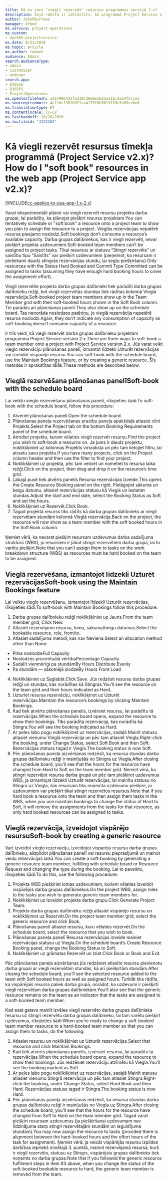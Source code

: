 ```yaml
---
title: Kā es varu "viegli rezervēt" resursus programmas versijā 2.x?
description: Šajā rakstā ir izklāstīts, kā programmā Project Service viegli rezervēt projekta darba grupas dalībniekus.
author: JohnPBurrows
manager: kfend
ms.service: project-operations
ms.custom:
- dyn365-projectservice
ms.date: 8/21/2018
ms.topic: article
ms.author: rumant
audience: Admin
search.audienceType:
- admin
- customizer
- enduser
search.app:
- D365CE
- D365PS
- ProjectOperations
ms.openlocfilehash: a35799b422fa338c2666e1b2aa11bc2a54f5cce3
ms.sourcegitcommit: 4cf1dc1561b92fca4175f0b3813133c5e63ce8e6
ms.translationtype: HT
ms.contentlocale: lv-LV
ms.lasthandoff: 10/28/2020
ms.locfileid: "4122262"
---
```

# <a name="how-do-i-soft-book-resources-in-the-web-app-project-service-app-v2x"></a><span data-ttu-id="d9449-103">Kā viegli rezervēt resursus tīmekļa programmā (Project Service v2.x)?</span><span class="sxs-lookup"><span data-stu-id="d9449-103">How do I "soft book" resources in the web app (Project Service app v2.x)?</span></span>

[!INCLUDE[cc-applies-to-psa-app-1.x-2.x](../includes/cc-applies-to-psa-app-1x-2x.md)]

<span data-ttu-id="d9449-104">Varat eksperimentāli plānot vai viegli rezervēt resursu projekta darba grupai, lai parādītu, ka plānojat piešķirt resursu projektam.</span><span class="sxs-lookup"><span data-stu-id="d9449-104">You can tentatively schedule or "soft book" a resource onto a project team to show you plan to assign the resource to a project.</span></span> <span data-ttu-id="d9449-105">Vieglās rezervācijas nepatērē resursa pieejamo noslodzi.</span><span class="sxs-lookup"><span data-stu-id="d9449-105">Soft bookings don’t consume a resource’s available capacity.</span></span> <span data-ttu-id="d9449-106">Darba grupas dalībniekus, kas ir viegli rezervēti, nevar piešķirt projekta uzdevumiem.</span><span class="sxs-lookup"><span data-stu-id="d9449-106">Soft-booked team members can’t be assigned to project tasks.</span></span> <span data-ttu-id="d9449-107">Tikai resursus ar statusu “Stingri rezervēts” un saistību tipu “Saistīts” var piešķirt uzdevumiem (pieņemot, ka resursam ir pietiekami daudz stingrās rezervācijas stundu, lai segtu piešķiršanu).</span><span class="sxs-lookup"><span data-stu-id="d9449-107">Only resources with the Status Hard Booked and Commit Type Committed can be assigned to tasks (assuming they have enough hard booking hours to cover the assignment effort).</span></span>

<span data-ttu-id="d9449-108">Viegli rezervētie projekta darba grupas dalībnieki tiek parādīti darba grupas dalībnieku režģī, bet viegli rezervētās stundas tiek rādītas kolonnā Vieglā rezervācija.</span><span class="sxs-lookup"><span data-stu-id="d9449-108">Soft-booked project team members show up in the Team Member grid with their soft-booked hours shown in the Soft Book column.</span></span> <span data-ttu-id="d9449-109">Tie parādās arī plānošanas panelī.</span><span class="sxs-lookup"><span data-stu-id="d9449-109">They also show up on the schedule board.</span></span> <span data-ttu-id="d9449-110">Tas nenorāda noslodzes patēriņu, jo vieglā rezervācija nepatērē resursa noslodzi.</span><span class="sxs-lookup"><span data-stu-id="d9449-110">Again, they don’t indicate any consumption of capacity as soft-booking doesn’t consume capacity of a resource.</span></span>

<span data-ttu-id="d9449-111">Ir trīs veidi, kā viegli rezervēt darba grupas dalībnieku projektam programmā Project Service version 2.x.</span><span class="sxs-lookup"><span data-stu-id="d9449-111">There are three ways to soft-book a team member onto a project with Project Service version 2.x.</span></span> <span data-ttu-id="d9449-112">Jūs varat veikt vieglo rezervāciju plānošanas panelī, izmantot līdzekli Uzturēt rezervācijas vai izveidot vispārēju resursu.</span><span class="sxs-lookup"><span data-stu-id="d9449-112">You can soft-book with the schedule board, use the Maintain Bookings feature, or by creating a generic resource.</span></span> <span data-ttu-id="d9449-113">Šīs metodes ir aprakstītas tālāk.</span><span class="sxs-lookup"><span data-stu-id="d9449-113">These methods are described below.</span></span>

## <a name="soft-book-with-the-schedule-board"></a><span data-ttu-id="d9449-114">Vieglā rezervēšana plānošanas panelī</span><span class="sxs-lookup"><span data-stu-id="d9449-114">Soft-book with the schedule board</span></span>

<span data-ttu-id="d9449-115">Lai veiktu vieglo rezervēšanu plānošanas panelī, rīkojieties šādi:</span><span class="sxs-lookup"><span data-stu-id="d9449-115">To soft-book with the schedule board, follow this procedure:</span></span> 
1. <span data-ttu-id="d9449-116">Atveriet plānošanas paneli.</span><span class="sxs-lookup"><span data-stu-id="d9449-116">Open the schedule board.</span></span>
2. <span data-ttu-id="d9449-117">Plānošanas paneļa rezervēšanas prasību paneļa apakšdaļā atlasiet cilni Projekts.</span><span class="sxs-lookup"><span data-stu-id="d9449-117">Select the Project tab on the bottom Booking Requirements panel of the schedule board.</span></span>
3. <span data-ttu-id="d9449-118">Atrodiet projektu, kuram vēlaties viegli rezervēt resursu.</span><span class="sxs-lookup"><span data-stu-id="d9449-118">Find the project you wish to soft-book a resource on.</span></span> <span data-ttu-id="d9449-119">Ja jums ir daudz projektu, noklikšķiniet uz kolonnas Projekts virsraksta un pēc tam lietojiet filtru, lai atrastu savu projektu.</span><span class="sxs-lookup"><span data-stu-id="d9449-119">If you have many projects, click on the Project column header and then use the filter to find your project.</span></span>
4. <span data-ttu-id="d9449-120">Noklikšķiniet uz projekta, pēc tam velciet un nometiet to resursa laika režģī.</span><span class="sxs-lookup"><span data-stu-id="d9449-120">Click on the project, then drag and drop it on the resource’s time grid.</span></span>
5. <span data-ttu-id="d9449-121">Labajā pusē tiek atvērts panelis Resursa rezervācijas izveide.</span><span class="sxs-lookup"><span data-stu-id="d9449-121">This opens the Create Resource Booking panel on the right.</span></span> <span data-ttu-id="d9449-122">Pielāgojiet sākuma un beigu datumu, atlasiet rezervācijas statusu kā Viegls un iestatiet stundas.</span><span class="sxs-lookup"><span data-stu-id="d9449-122">Adjust the start and end date, select the Booking Status as Soft and set the hours.</span></span> 
6. <span data-ttu-id="d9449-123">Noklikšķiniet uz Rezervēt.</span><span class="sxs-lookup"><span data-stu-id="d9449-123">Click Book.</span></span>
7. <span data-ttu-id="d9449-124">Tagad projektā resurss tiks rādīts kā darba grupas dalībnieks ar viegli rezervētam stundām kolonnā Vieglā rezervācija.</span><span class="sxs-lookup"><span data-stu-id="d9449-124">Back on the project, the resource will now show as a team member with the soft booked hours in the Soft Book column.</span></span>

<span data-ttu-id="d9449-125">Ņemiet vērā, ka nevarat piešķirt resursam uzdevumus darba sadalījuma struktūrā (WBS), jo resursiem ir jābūt stingri rezervētiem darba grupā, lai to varētu piešķirt.</span><span class="sxs-lookup"><span data-stu-id="d9449-125">Note that you can’t assign them to tasks on the work breakdown structure (WBS) as resources must be hard booked on the team to be assigned.</span></span>

## <a name="soft-book-using-the-maintain-bookings-feature"></a><span data-ttu-id="d9449-126">Vieglā rezervēšana, izmantojot līdzekli Uzturēt rezervācijas</span><span class="sxs-lookup"><span data-stu-id="d9449-126">Soft-book using the Maintain Bookings feature</span></span>

<span data-ttu-id="d9449-127">Lai veiktu vieglo rezervēšanu, izmantojot līdzekli Uzturēt rezervācijas, rīkojieties šādi:</span><span class="sxs-lookup"><span data-stu-id="d9449-127">To soft-book with Maintain Bookings follow this procedure:</span></span>
1. <span data-ttu-id="d9449-128">Darba grupas dalībnieku režģī noklikšķiniet uz Jauns.</span><span class="sxs-lookup"><span data-stu-id="d9449-128">From the team member grid, Click New.</span></span>
2. <span data-ttu-id="d9449-129">Atlasiet rezervējamo resursu, lomu, sākuma/beigu datumus.</span><span class="sxs-lookup"><span data-stu-id="d9449-129">Select the bookable resource, role, from/to.</span></span>
3. <span data-ttu-id="d9449-130">Atlasiet sadalījuma metodi, kas nav Neviena:</span><span class="sxs-lookup"><span data-stu-id="d9449-130">Select an allocation method other than None:</span></span>
- <span data-ttu-id="d9449-131">Pilna noslodze</span><span class="sxs-lookup"><span data-stu-id="d9449-131">Full Capacity</span></span>
- <span data-ttu-id="d9449-132">Noslodzes procentuālā vērtība</span><span class="sxs-lookup"><span data-stu-id="d9449-132">Percentage Capacity</span></span>
- <span data-ttu-id="d9449-133">Sadalīt vienmērīgi pa stundām</span><span class="sxs-lookup"><span data-stu-id="d9449-133">By Hours Distribute Evenly</span></span>
- <span data-ttu-id="d9449-134">Pa stundām — sākotnējā slodze</span><span class="sxs-lookup"><span data-stu-id="d9449-134">By Hours Front Load</span></span>
4. <span data-ttu-id="d9449-135">Noklikšķiniet uz Saglabāt.</span><span class="sxs-lookup"><span data-stu-id="d9449-135">Click Save.</span></span> <span data-ttu-id="d9449-136">Jūs redzēsit resursu darba grupas režģī un stundas, kas norādītas kā Stingras.</span><span class="sxs-lookup"><span data-stu-id="d9449-136">You’ll see the resource on the team grid and their hours indicated as Hard.</span></span>
5. <span data-ttu-id="d9449-137">Uzturiet resursa rezervāciju, noklikšķinot uz Uzturēt rezervācijas.</span><span class="sxs-lookup"><span data-stu-id="d9449-137">Maintain the resource’s bookings by clicking Maintain Bookings.</span></span>
6. <span data-ttu-id="d9449-138">Kad tiek atvērts plānošanas panelis, izvērsiet resursu, lai parādītu tā rezervācijas.</span><span class="sxs-lookup"><span data-stu-id="d9449-138">When the schedule board opens, expand the resource to show their bookings.</span></span> <span data-ttu-id="d9449-139">TIks parādīta rezervācija, kas norādīta kā Stingra.</span><span class="sxs-lookup"><span data-stu-id="d9449-139">You will see the booking indicated as Hard.</span></span>
7. <span data-ttu-id="d9449-140">Ar peles labo pogu noklikšķiniet uz rezervācijas, sadaļā Mainīt statusu atlasiet vienumu Vieglā rezervācija un pēc tam atlasiet Viegla.</span><span class="sxs-lookup"><span data-stu-id="d9449-140">Right-click the booking, under Change Status, select Soft Book and then Soft.</span></span> <span data-ttu-id="d9449-141">Rezervācijas statuss tagad ir Viegla.</span><span class="sxs-lookup"><span data-stu-id="d9449-141">The booking status is now Soft.</span></span>
8. <span data-ttu-id="d9449-142">Pēc plānošanas paneļa aizvēršanas redzēsit, ka resursa stundas darba grupas dalībnieku režģī ir mainījušās no Stingra uz Viegla.</span><span class="sxs-lookup"><span data-stu-id="d9449-142">After closing the schedule board, you’ll see that the hours for the resource have changed from Hard to Soft on the team member grid.</span></span>
<span data-ttu-id="d9449-143">Ņemiet vērā, ka stingri rezervējot resursu darba grupā un pēc tam piešķirot uzdevumus WBS, ja izmantojat līdzekli Uzturēt rezervācijas, lai mainītu statusu no Stingra uz Viegla, šim resursam tiks noņemta uzdevumu piešķire, jo uzdevumiem var piešķirt tikai stingri rezervētos resursus.</span><span class="sxs-lookup"><span data-stu-id="d9449-143">Note that if you hard book a resource onto the team and then assign them tasks in the WBS, when you use maintain bookings to change the status of Hard to Soft, it will remove the assignments from the tasks for that resource, as only hard booked resources can be assigned to tasks.</span></span>

## <a name="soft-book-by-creating-a-generic-resource"></a><span data-ttu-id="d9449-144">Vieglā rezervācija, izveidojot vispārējo resursu</span><span class="sxs-lookup"><span data-stu-id="d9449-144">Soft-book by creating a generic resource</span></span>

<span data-ttu-id="d9449-145">Vart izveidot vieglo rezervāciju, izveidojot vispārēju resursu darba grupas dalībnieku, aiizpildot plānošanas panelī vai resursu pieprasījumā un mainot veidu rezervācijas laikā.</span><span class="sxs-lookup"><span data-stu-id="d9449-145">You can create a soft-booking by generating a generic resource team member, fulfilling with schedule board or Resource Request and changing the type during the booking.</span></span>
<span data-ttu-id="d9449-146">Lai to paveiktu, rīkojieties šādi:</span><span class="sxs-lookup"><span data-stu-id="d9449-146">To do this, use the following procedure:</span></span>

1. <span data-ttu-id="d9449-147">Projekta WBS piešķiriet lomas uzdevumiem, kuriem vēlaties izveidot vispārējos darba grupas dalībiniekus.</span><span class="sxs-lookup"><span data-stu-id="d9449-147">On the project WBS, assign roles to the tasks you wish to generate generic team members for.</span></span>
2. <span data-ttu-id="d9449-148">Noklikšķiniet uz Izveidot projekta darba grupu.</span><span class="sxs-lookup"><span data-stu-id="d9449-148">Click Generate Project Team.</span></span>
3. <span data-ttu-id="d9449-149">Projekta darba grupas dalībnieku režģī atlasiet vispārējo resursu un noklikšķiniet uz Rezervēt.</span><span class="sxs-lookup"><span data-stu-id="d9449-149">On the project team member grid, select the generic resource and click Book.</span></span>
4. <span data-ttu-id="d9449-150">Plānošanas panelī atlasiet resursu, kuru vēlaties rezervēt.</span><span class="sxs-lookup"><span data-stu-id="d9449-150">On the schedule board, select the resource that you wish to book.</span></span>
5. <span data-ttu-id="d9449-151">Plānošanas paneļa panelī Resursa rezervācijas izveide mainiet rezervācijas statusu uz Viegla.</span><span class="sxs-lookup"><span data-stu-id="d9449-151">On the schedule board’s Create Resource Booking panel, change the Booking Status to Soft.</span></span>
6. <span data-ttu-id="d9449-152">Noklikšķiniet uz grāmatas Rezervēt un Iziet.</span><span class="sxs-lookup"><span data-stu-id="d9449-152">Click Book or Book and Exit.</span></span>

<span data-ttu-id="d9449-153">Pēc plānošanas paneļa aizvēršanas jūs redzēsiet atlasīto resursu pievienotu darba grupai ar viegli rezervētām stundas, kā arī piešķirtām stundām.</span><span class="sxs-lookup"><span data-stu-id="d9449-153">After closing the schedule board, you’ll see the selected resource added to the team with Soft booked hours as well as assigned hours.</span></span> <span data-ttu-id="d9449-154">Turklāt tiks rādīts, ka vispārējais resurss paliek darba grupā, norādot, ka uzdevumi ir piešķirti viegli rezervētam darba grupas dalībniekam.</span><span class="sxs-lookup"><span data-stu-id="d9449-154">You’ll also see that the generic resource remains on the team as an indicator that the tasks are assigned to a soft-booked team member.</span></span>

<span data-ttu-id="d9449-155">Kad esat gatavs mainīt izvēles viegli rezervēto darba grupas dalībnieka resursu uz stingri rezervētu darba grupas dalībnieku, lai tam varētu piešķirt uzdevumus, rīkojieties šādi:</span><span class="sxs-lookup"><span data-stu-id="d9449-155">When you’re ready to change a soft-booked team member resource to a hard-booked team member so that you can assign them to tasks, do the following:</span></span>

1. <span data-ttu-id="d9449-156">Atlasiet resursu un noklikšķiniet uz Uzturēt rezervācijas.</span><span class="sxs-lookup"><span data-stu-id="d9449-156">Select that resource and click Maintain Bookings.</span></span>
2. <span data-ttu-id="d9449-157">Kad tiek atvērts plānošanas panelis, izvērsiet resursu, lai parādītu tā rezervācijas.</span><span class="sxs-lookup"><span data-stu-id="d9449-157">When the schedule board opens, expand the resource to show their bookings.</span></span> <span data-ttu-id="d9449-158">Jūs redzēsiet rezervāciju atzīmētu kā Viegla.</span><span class="sxs-lookup"><span data-stu-id="d9449-158">You’ll see the booking marked as Soft.</span></span>
3. <span data-ttu-id="d9449-159">Ar peles labo pogu noklikšķiniet uz rezervācijas, sadaļā Mainīt statusu atlasiet vienumu Stingrā rezervācija un pēc tam atlasiet Stingra.</span><span class="sxs-lookup"><span data-stu-id="d9449-159">Right-click the booking, under Change Status, select Hard Book and then Hard.</span></span> <span data-ttu-id="d9449-160">Rezervācijas statuss tagad ir Stingra.</span><span class="sxs-lookup"><span data-stu-id="d9449-160">The booking status is now Hard.</span></span>
4. <span data-ttu-id="d9449-161">Pēc plānošanas paneļa aizvēršanas redzēsit, ka resursa stundas darba grupas dalībnieku režģī ir mainījušās no Viegla uz Stingra.</span><span class="sxs-lookup"><span data-stu-id="d9449-161">After closing the schedule board, you’ll see that the hours for the resource have changed from Soft to Hard on the team member grid.</span></span> <span data-ttu-id="d9449-162">Tagad varat piešķirt resursam uzdevumus (ja piešķiršanai uzdevumam nav līdzinājuma starp stingri rezervētajām stundām un ieguldījuma stundām).</span><span class="sxs-lookup"><span data-stu-id="d9449-162">You may now assign the resource to tasks (provided there is alignment between the hard-booked hours and the effort hours of the task for assignment).</span></span> <span data-ttu-id="d9449-163">Ņemiet vērā: ja veicāt vispārējās resursu izpildes darbības iepriekš minētajā 3. punktā, mainot rezervējamā resursa, kurš ir viegli rezervēts, statusu uz Stingrs, vispārējais grupas dalībnieks tiek noņemts no darba grupas.</span><span class="sxs-lookup"><span data-stu-id="d9449-163">Note that if you followed the generic resource fulfilment steps in item #3 above, when you change the status of the soft-booked bookable resource to hard, the generic team member is removed from the team.</span></span>

